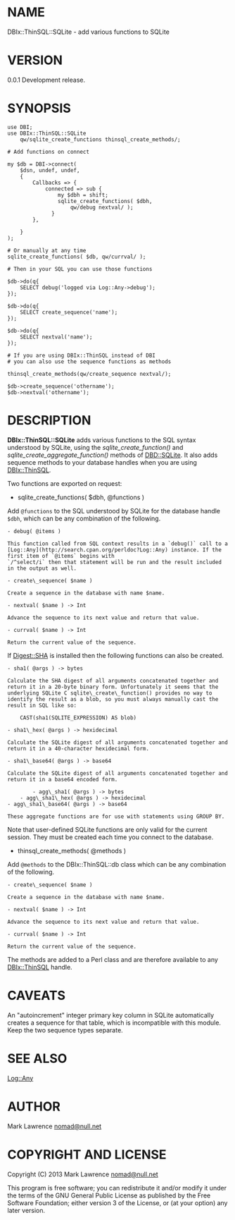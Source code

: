 # NAME

DBIx::ThinSQL::SQLite - add various functions to SQLite

# VERSION

0.0.1 Development release.

# SYNOPSIS

    use DBI;
    use DBIx::ThinSQL::SQLite
        qw/sqlite_create_functions thinsql_create_methods/;

    # Add functions on connect

    my $db = DBI->connect(
        $dsn, undef, undef,
        {
            Callbacks => {
                connected => sub {
                    my $dbh = shift;
                    sqlite_create_functions( $dbh,
                        qw/debug nextval/ );
                  }
            },

        }
    );

    # Or manually at any time
    sqlite_create_functions( $db, qw/currval/ );

    # Then in your SQL you can use those functions

    $db->do(q{
        SELECT debug('logged via Log::Any->debug');
    });

    $db->do(q{
        SELECT create_sequence('name');
    });

    $db->do(q{
        SELECT nextval('name');
    });

    # If you are using DBIx::ThinSQL instead of DBI
    # you can also use the sequence functions as methods

    thinsql_create_methods(qw/create_sequence nextval/);

    $db->create_sequence('othername');
    $db->nextval('othername');

# DESCRIPTION

__DBIx::ThinSQL::SQLite__ adds various functions to the SQL syntax
understood by SQLite, using the _sqlite\_create\_function()_ and
_sqlite\_create\_aggregate\_function()_ methods of [DBD::SQLite](http://search.cpan.org/perldoc?DBD::SQLite). It
also adds sequence methods to your database handles when you are using
[DBIx::ThinSQL](http://search.cpan.org/perldoc?DBIx::ThinSQL).

Two functions are exported on request:

- sqlite\_create\_functions( $dbh, @functions )

Add `@functions` to the SQL understood by SQLite for the database
handle `$dbh`, which can be any combination of the following.

    - debug( @items )

    This function called from SQL context results in a `debug()` call to a
    [Log::Any](http://search.cpan.org/perldoc?Log::Any) instance. If the first item of `@items` begins with
    `/^select/i` then that statement will be run and the result included
    in the output as well.

    - create\_sequence( $name )

    Create a sequence in the database with name $name.

    - nextval( $name ) -> Int

    Advance the sequence to its next value and return that value.

    - currval( $name ) -> Int

    Return the current value of the sequence.

If [Digest::SHA](http://search.cpan.org/perldoc?Digest::SHA) is installed then the following functions can also be
created.

    - sha1( @args ) -> bytes

    Calculate the SHA digest of all arguments concatenated together and
    return it in a 20-byte binary form. Unfortunately it seems that the
    underlying SQLite C sqlite\_create\_function() provides no way to
    identify the result as a blob, so you must always manually cast the
    result in SQL like so:

        CAST(sha1(SQLITE_EXPRESSION) AS blob)

    - sha1\_hex( @args ) -> hexidecimal

    Calculate the SQLite digest of all arguments concatenated together and
    return it in a 40-character hexidecimal form.

    - sha1\_base64( @args ) -> base64

    Calculate the SQLite digest of all arguments concatenated together and
    return it in a base64 encoded form.

            - agg\_sha1( @args ) -> bytes
        - agg\_sha1\_hex( @args ) -> hexidecimal
    - agg\_sha1\_base64( @args ) -> base64

    These aggregate functions are for use with statements using GROUP BY.

Note that user-defined SQLite functions are only valid for the current
session.  They must be created each time you connect to the database.

- thinsql\_create\_methods( @methods )

Add `@methods` to the DBIx::ThinSQL::db class which can be any
combination of the following.

    - create\_sequence( $name )

    Create a sequence in the database with name $name.

    - nextval( $name ) -> Int

    Advance the sequence to its next value and return that value.

    - currval( $name ) -> Int

    Return the current value of the sequence.

The methods are added to a Perl class and are therefore available to
any [DBIx::ThinSQL](http://search.cpan.org/perldoc?DBIx::ThinSQL) handle.

# CAVEATS

An "autoincrement" integer primary key column in SQLite automatically
creates a sequence for that table, which is incompatible with this
module. Keep the two sequence types separate.

# SEE ALSO

[Log::Any](http://search.cpan.org/perldoc?Log::Any)

# AUTHOR

Mark Lawrence <nomad@null.net>

# COPYRIGHT AND LICENSE

Copyright (C) 2013 Mark Lawrence <nomad@null.net>

This program is free software; you can redistribute it and/or modify it
under the terms of the GNU General Public License as published by the
Free Software Foundation; either version 3 of the License, or (at your
option) any later version.
